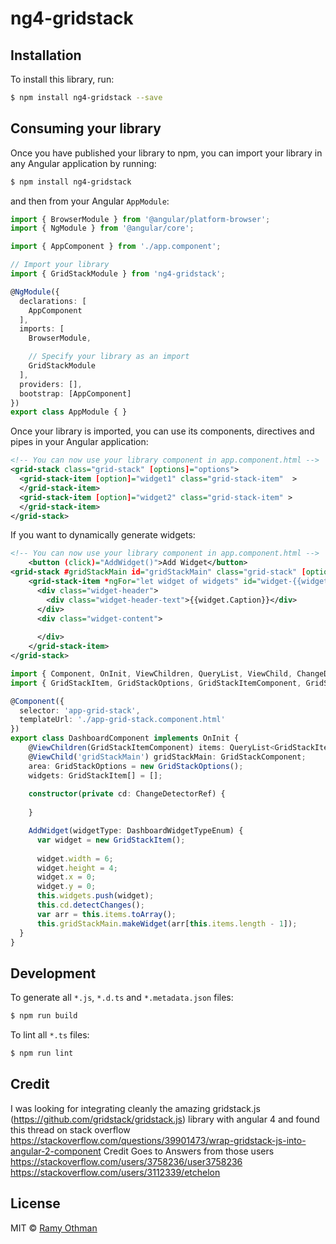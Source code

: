 # ng4-gridstack

## Installation

To install this library, run:

```bash
$ npm install ng4-gridstack --save
```

## Consuming your library

Once you have published your library to npm, you can import your library in any Angular application by running:

```bash
$ npm install ng4-gridstack
```

and then from your Angular `AppModule`:

```typescript
import { BrowserModule } from '@angular/platform-browser';
import { NgModule } from '@angular/core';

import { AppComponent } from './app.component';

// Import your library
import { GridStackModule } from 'ng4-gridstack';

@NgModule({
  declarations: [
    AppComponent
  ],
  imports: [
    BrowserModule,

    // Specify your library as an import
    GridStackModule
  ],
  providers: [],
  bootstrap: [AppComponent]
})
export class AppModule { }
```

Once your library is imported, you can use its components, directives and pipes in your Angular application:

```xml
<!-- You can now use your library component in app.component.html -->
<grid-stack class="grid-stack" [options]="options">
  <grid-stack-item [option]="widget1" class="grid-stack-item"  >
  </grid-stack-item>
  <grid-stack-item [option]="widget2" class="grid-stack-item" >
  </grid-stack-item>
</grid-stack>
```

If you want to dynamically generate widgets:

```xml
<!-- You can now use your library component in app.component.html -->  <grid-stack #gridStackMain id="gridStackMain" class="grid-stack" [options]="area">
	<button (click)="AddWidget()">Add Widget</button>
<grid-stack #gridStackMain id="gridStackMain" class="grid-stack" [options]="area">
    <grid-stack-item *ngFor="let widget of widgets" id="widget-{{widget.ID}}" [option]="widget.Item" class="grid-stack-item">
      <div class="widget-header">
        <div class="widget-header-text">{{widget.Caption}}</div>
      </div>
      <div class="widget-content">
        
      </div>
	</grid-stack-item>
</grid-stack>
```
```typescript
import { Component, OnInit, ViewChildren, QueryList, ViewChild, ChangeDetectorRef } from '@angular/core';
import { GridStackItem, GridStackOptions, GridStackItemComponent, GridStackComponent} from 'ng4-gridstack'

@Component({
  selector: 'app-grid-stack',
  templateUrl: './app-grid-stack.component.html'
})
export class DashboardComponent implements OnInit {
	@ViewChildren(GridStackItemComponent) items: QueryList<GridStackItemComponent>;
    @ViewChild('gridStackMain') gridStackMain: GridStackComponent;
	area: GridStackOptions = new GridStackOptions();
    widgets: GridStackItem[] = [];
	
	constructor(private cd: ChangeDetectorRef) {
      
	}

	AddWidget(widgetType: DashboardWidgetTypeEnum) {
      var widget = new GridStackItem();
      
      widget.width = 6;
      widget.height = 4;
      widget.x = 0;
      widget.y = 0;
      this.widgets.push(widget);
      this.cd.detectChanges();
      var arr = this.items.toArray();
      this.gridStackMain.makeWidget(arr[this.items.length - 1]);
  }
}
```

## Development

To generate all `*.js`, `*.d.ts` and `*.metadata.json` files:

```bash
$ npm run build
```

To lint all `*.ts` files:

```bash
$ npm run lint
```
## Credit

I was looking for integrating cleanly the amazing gridstack.js (https://github.com/gridstack/gridstack.js) library with angular 4 and found this thread on stack overflow
https://stackoverflow.com/questions/39901473/wrap-gridstack-js-into-angular-2-component
Credit Goes to Answers from those users
https://stackoverflow.com/users/3758236/user3758236
https://stackoverflow.com/users/3112339/etchelon

## License

MIT © [Ramy Othman](mailto:ramy.mostafa@gmail.com)

